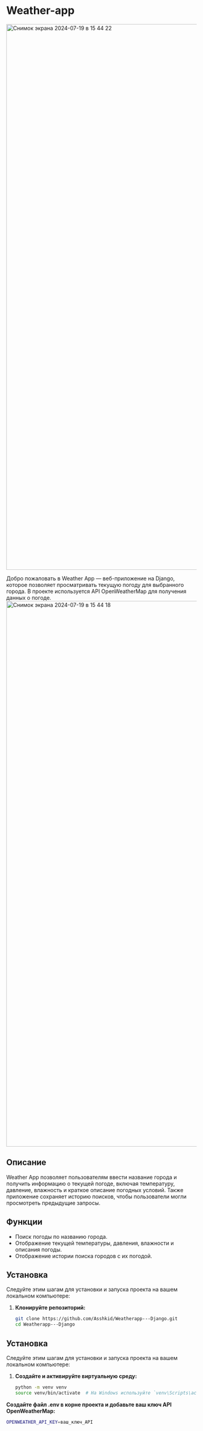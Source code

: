 # Weather-app
<img width="1440" alt="Снимок экрана 2024-07-19 в 15 44 22" src="https://github.com/user-attachments/assets/daaec16a-4fe3-414c-81d1-4b08e53543cd">

Добро пожаловать в Weather App — веб-приложение на Django, которое позволяет просматривать текущую погоду для выбранного города. В проекте используется API OpenWeatherMap для получения данных о погоде.
<img width="1440" alt="Снимок экрана 2024-07-19 в 15 44 18" src="https://github.com/user-attachments/assets/98d8010c-9d65-4dbe-a3e6-238e05c84ce5">

## Описание

Weather App позволяет пользователям ввести название города и получить информацию о текущей погоде, включая температуру, давление, влажность и краткое описание погодных условий. Также приложение сохраняет историю поисков, чтобы пользователи могли просмотреть предыдущие запросы.

## Функции

- Поиск погоды по названию города.
- Отображение текущей температуры, давления, влажности и описания погоды.
- Отображение истории поиска городов с их погодой.

## Установка

Следуйте этим шагам для установки и запуска проекта на вашем локальном компьютере:

1. **Клонируйте репозиторий:**

   ```sh
   git clone https://github.com/Asshkid/Weatherapp---Django.git
   cd Weatherapp---Django
   
## Установка

Следуйте этим шагам для установки и запуска проекта на вашем локальном компьютере:

1. **Создайте и активируйте виртуальную среду:**

   ```sh
   python -m venv venv
   source venv/bin/activate  # На Windows используйте `venv\Scripts\activate`
   
**Создайте файл .env в корне проекта и добавьте ваш ключ API OpenWeatherMap:**
   ```sh
   OPENWEATHER_API_KEY=ваш_ключ_API
